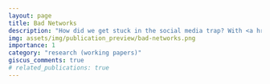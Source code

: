 ```yaml
---
layout: page
title: Bad Networks
description: "How did we get stuck in the social media trap? With <a href='https://richardholden.org/'>Richard Holden</a> and <a href='https://robertakerlof.com/'>Robert Akerlof</a>"
img: assets/img/publication_preview/bad-networks.png
importance: 1
category: "research (working papers)"
giscus_comments: true
# related_publications: true
---
```


<object class="pdf-container" data="{% link assets/pdf/Bad_Networks_May_2024.pdf %}" type='application/pdf'></object>